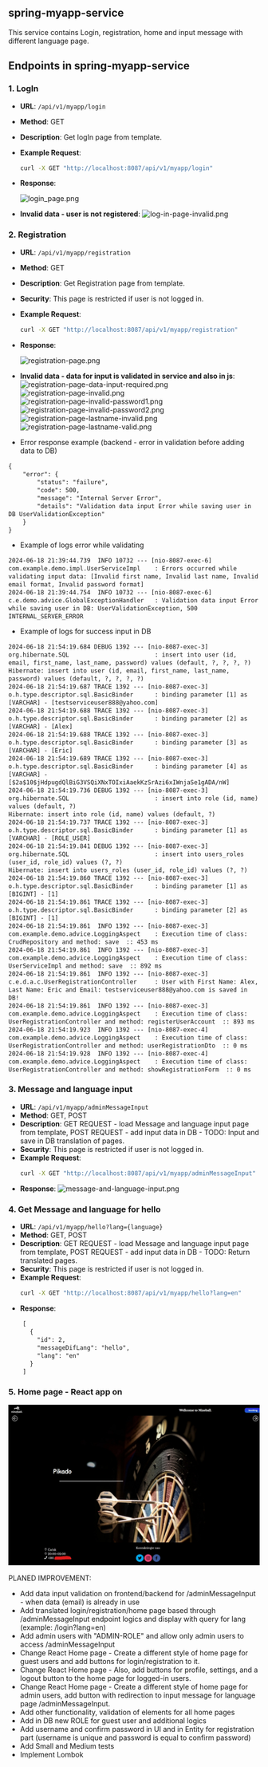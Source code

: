 ## spring-myapp-service

This service contains Login, registration, home and input message with different language page.

## Endpoints in spring-myapp-service

### 1. LogIn

- **URL**: `/api/v1/myapp/login`
- **Method**: GET
- **Description**: Get logIn page from template.
- **Example Request**:
  ```bash
  curl -X GET "http://localhost:8087/api/v1/myapp/login"
- **Response**:

  ![login_page.png](spring-myapp-service/src/main/resources/images/login_page.png)
- **Invalid data - user is not registered**:
  ![log-in-page-invalid.png](spring-myapp-service/src/main/resources/images/log-in-page-invalid.png)


### 2. Registration

- **URL**: `/api/v1/myapp/registration`
- **Method**: GET
- **Description**: Get Registration page from template.
- **Security**: This page is restricted if user is not logged in.
- **Example Request**:
  ```bash
  curl -X GET "http://localhost:8087/api/v1/myapp/registration"
- **Response**:

  ![registration-page.png](spring-myapp-service/src/main/resources/images/registration-page.png)
- **Invalid data - data for input is validated in service and also in js**:
  ![registration-page-data-input-required.png](spring-myapp-service/src/main/resources/images/registration-page-data-input-required.png)
  ![registration-page-invalid.png](spring-myapp-service/src/main/resources/images/registration-page-invalid.png)
  ![registration-page-invalid-password1.png](spring-myapp-service/src/main/resources/images/registration-page-invalid-password1.png)
  ![registration-page-invalid-password2.png](spring-myapp-service/src/main/resources/images/registration-page-invalid-password2.png)
  ![registration-page-lastname-invalid.png](spring-myapp-service/src/main/resources/images/registration-page-lastname-invalid.png)
  ![registration-page-lastname-valid.png](spring-myapp-service/src/main/resources/images/registration-page-lastname-valid.png)

* Error response example (backend - error in validation before adding data to DB)
```
{
    "error": {
        "status": "failure",
        "code": 500,
        "message": "Internal Server Error",
        "details": "Validation data input Error while saving user in DB UserValidationException"
    }
}
```
* Example of logs error while validating
```
2024-06-18 21:39:44.739  INFO 10732 --- [nio-8087-exec-6] com.example.demo.impl.UserServiceImpl    : Errors occurred while validating input data: [Invalid first name, Invalid last name, Invalid email format, Invalid password format]
2024-06-18 21:39:44.754  INFO 10732 --- [nio-8087-exec-6] c.e.demo.advice.GlobalExceptionHandler   : Validation data input Error while saving user in DB: UserValidationException, 500 INTERNAL_SERVER_ERROR
```
* Example of logs for success input in DB
```
2024-06-18 21:54:19.684 DEBUG 1392 --- [nio-8087-exec-3] org.hibernate.SQL                        : insert into user (id, email, first_name, last_name, password) values (default, ?, ?, ?, ?)
Hibernate: insert into user (id, email, first_name, last_name, password) values (default, ?, ?, ?, ?)
2024-06-18 21:54:19.687 TRACE 1392 --- [nio-8087-exec-3] o.h.type.descriptor.sql.BasicBinder      : binding parameter [1] as [VARCHAR] - [testserviceuser888@yahoo.com]
2024-06-18 21:54:19.688 TRACE 1392 --- [nio-8087-exec-3] o.h.type.descriptor.sql.BasicBinder      : binding parameter [2] as [VARCHAR] - [Alex]
2024-06-18 21:54:19.688 TRACE 1392 --- [nio-8087-exec-3] o.h.type.descriptor.sql.BasicBinder      : binding parameter [3] as [VARCHAR] - [Eric]
2024-06-18 21:54:19.689 TRACE 1392 --- [nio-8087-exec-3] o.h.type.descriptor.sql.BasicBinder      : binding parameter [4] as [VARCHAR] - [$2a$10$jHdpugdQlBiG3VSQiXNxTOIxiAaekKzSrAzi6xIWnjaSe1gADA/nW]
2024-06-18 21:54:19.736 DEBUG 1392 --- [nio-8087-exec-3] org.hibernate.SQL                        : insert into role (id, name) values (default, ?)
Hibernate: insert into role (id, name) values (default, ?)
2024-06-18 21:54:19.737 TRACE 1392 --- [nio-8087-exec-3] o.h.type.descriptor.sql.BasicBinder      : binding parameter [1] as [VARCHAR] - [ROLE_USER]
2024-06-18 21:54:19.841 DEBUG 1392 --- [nio-8087-exec-3] org.hibernate.SQL                        : insert into users_roles (user_id, role_id) values (?, ?)
Hibernate: insert into users_roles (user_id, role_id) values (?, ?)
2024-06-18 21:54:19.860 TRACE 1392 --- [nio-8087-exec-3] o.h.type.descriptor.sql.BasicBinder      : binding parameter [1] as [BIGINT] - [1]
2024-06-18 21:54:19.861 TRACE 1392 --- [nio-8087-exec-3] o.h.type.descriptor.sql.BasicBinder      : binding parameter [2] as [BIGINT] - [1]
2024-06-18 21:54:19.861  INFO 1392 --- [nio-8087-exec-3] com.example.demo.advice.LoggingAspect    : Execution time of class: CrudRepository and method: save  :: 453 ms
2024-06-18 21:54:19.861  INFO 1392 --- [nio-8087-exec-3] com.example.demo.advice.LoggingAspect    : Execution time of class: UserServiceImpl and method: save  :: 892 ms
2024-06-18 21:54:19.861  INFO 1392 --- [nio-8087-exec-3] c.e.d.a.c.UserRegistrationController     : User with First Name: Alex, Last Name: Eric and Email: testserviceuser888@yahoo.com is saved in DB!
2024-06-18 21:54:19.861  INFO 1392 --- [nio-8087-exec-3] com.example.demo.advice.LoggingAspect    : Execution time of class: UserRegistrationController and method: registerUserAccount  :: 893 ms
2024-06-18 21:54:19.923  INFO 1392 --- [nio-8087-exec-4] com.example.demo.advice.LoggingAspect    : Execution time of class: UserRegistrationController and method: userRegistrationDto  :: 0 ms
2024-06-18 21:54:19.928  INFO 1392 --- [nio-8087-exec-4] com.example.demo.advice.LoggingAspect    : Execution time of class: UserRegistrationController and method: showRegistrationForm  :: 0 ms
```

### 3. Message and language input

- **URL**: `/api/v1/myapp/adminMessageInput`
- **Method**: GET, POST
- **Description**: GET REQUEST - load Message and language input page from template, POST REQUEST - add input data in DB - TODO: Input and save in DB translation of pages.
- **Security**: This page is restricted if user is not logged in.
- **Example Request**:
  ```bash
  curl -X GET "http://localhost:8087/api/v1/myapp/adminMessageInput"
- **Response**:
  ![message-and-language-input.png](spring-myapp-service/src/main/resources/images/message-and-language-input.png)

### 4. Get Message and language for hello

- **URL**: `/api/v1/myapp/hello?lang={language}`
- **Method**: GET, POST
- **Description**: GET REQUEST - load Message and language input page from template, POST REQUEST - add input data in DB - TODO: Return translated pages.
- **Security**: This page is restricted if user is not logged in.
- **Example Request**:
  ```bash
  curl -X GET "http://localhost:8087/api/v1/myapp/hello?lang=en"
- **Response**:
```aidl
    [
      {
        "id": 2,
        "messageDifLang": "hello",
        "lang": "en"
      }
    ]
```

### 5. Home page - React app on 
![home-page.jpeg](spring-myapp-service/src/main/resources/images/home-page.jpeg)




PLANED IMPROVEMENT:
- Add data input validation on frontend/backend for /adminMessageInput - when data (email) is already in use
- Add translated login/registration/home page based through /adminMessageInput endpoint logics and display with query for lang (example: /login?lang=en)
- Add admin users with "ADMIN-ROLE" and allow only admin users to access /adminMessageInput
- Change React Home page - Create a different style of home page for guest users and add buttons for login/registration to it.
- Change React Home page - Also, add buttons for profile, settings, and a logout button to the home page for logged-in users.
- Change React Home page - Create a different style of home page for admin users, add button with redirection to input message for language page /adminMessageInput.
- Add other functionality, validation of elements for all home pages 
- Add in DB new ROLE for guest user and additional logics
- Add username and confirm password in UI and in Entity for registration part (username is unique and password is equal to confirm password)
- Add Small and Medium tests
- Implement Lombok
